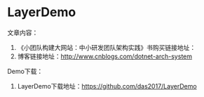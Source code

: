 # LayerDemo
文章内容：
1. 《小团队构建大网站：中小研发团队架构实践》书购买链接地址：
2. 博客链接地址：http://www.cnblogs.com/dotnet-arch-system

Demo下载：
1. LayerDemo下载地址：https://github.com/das2017/LayerDemo
